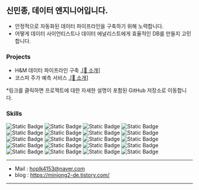 

## 신민종, 데이터 엔지니어입니다.

- 안정적으로 자동화된 데이터 파이프라인을 구축하기 위해 노력합니다.
- 어떻게 데이터 사이언티스트나 데이터 에널리스트에게 효율적인 DB를 만들지 고민합니다.

### Projects

- H&M 데이터 파이프라인 구축   <a href="https://github.com/yeardream-de-project-team11/project-team11">.[🔗 소개]</a>
- 코스피 주가 예측 서비스      <a href="https://github.com/minjong3/Stock-price-prediction-service">.[🔗 소개]</a>

*링크를 클릭하면 프로젝트에 대한 자세한 설명이 포함된 GitHub 저장소로 이동합니다.

### Skills

![Static Badge](https://img.shields.io/badge/Python-%23003057) ![Static Badge](https://img.shields.io/badge/MySQL-%23003057) ![Static Badge](https://img.shields.io/badge/MongoDB-%23003057) ![Static Badge](https://img.shields.io/badge/PostgreSQL-%23003057) ![Static Badge](https://img.shields.io/badge/AWS%20S3-%23003057) ![Static Badge](https://img.shields.io/badge/AWS%20EMR-%23003057) ![Static Badge](https://img.shields.io/badge/AWS%20EC2-%23003057) ![Static Badge](https://img.shields.io/badge/AWS%20Quicksight-%23003057) ![Static Badge](https://img.shields.io/badge/AWS%20Athena-%23003057) ![Static Badge](https://img.shields.io/badge/Docker%20-%23003057) ![Static Badge](https://img.shields.io/badge/Kubernetes%20-%23003057) ![Static Badge](https://img.shields.io/badge/Grafana%20-%23003057) ![Static Badge](https://img.shields.io/badge/Streamlit%20-%23003057) ![Static Badge](https://img.shields.io/badge/Flask%20-%23003057) ![Static Badge](https://img.shields.io/badge/Apache%20Airflow%20-%23003057) ![Static Badge](https://img.shields.io/badge/Apache%20Spark%20-%23003057) ![Static Badge](https://img.shields.io/badge/Apache%20Hadoop%20-%23003057) ![Static Badge](https://img.shields.io/badge/LSTM%20-%23003057) ![Static Badge](https://img.shields.io/badge/LGBM%20-%23003057) ![Static Badge](https://img.shields.io/badge/XG%20Boost%20-%23003057)

















 









***
- Mail : hoplk4153@naver.com
- blog : https://minjong2-de.tistory.com/
***

<!--
**minjong3/minjong3** is a ✨ _special_ ✨ repository because its `README.md` (this file) appears on your GitHub profile.

Here are some ideas to get you started:

- 🔭 I’m currently working on ...
- 🌱 I’m currently learning ...
- 👯 I’m looking to collaborate on ...
- 🤔 I’m looking for help with ...
- 💬 Ask me about ...
- 📫 How to reach me: ...
- 😄 Pronouns: ...
- ⚡ Fun fact: ...
-->
